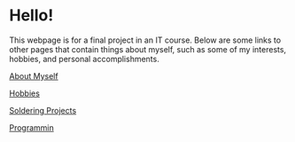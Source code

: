 # Hello!

This webpage is for a final project in an IT course. Below are some links to other pages that contain things about myself, such as some of my interests, hobbies, and personal accomplishments.

[About Myself](https://github.com/Janderson022686/IT-Final-Project/blob/About-Myself/README.md#about-myself)

[Hobbies](https://github.com/Janderson022686/IT-Final-Project/tree/Hobbies#hobbies)

[Soldering Projects](https://github.com/Janderson022686/IT-Final-Project/tree/Soldering-Projects#soldering-projects)

[Programmin](https://github.com/Janderson022686/IT-Final-Project/blob/Programming/README.md#programming)
